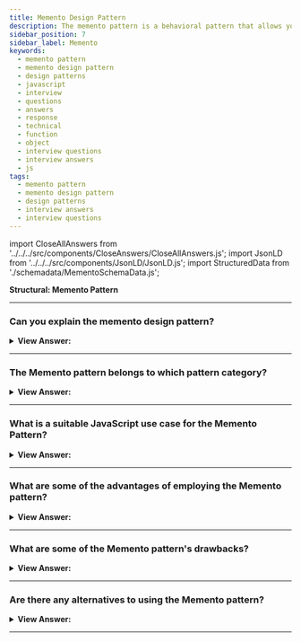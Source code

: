 ```yaml
---
title: Memento Design Pattern
description: The memento pattern is a behavioral pattern that allows you to save and restore an object's previous state without revealing its implementation details.
sidebar_position: 7
sidebar_label: Memento
keywords:
  - memento pattern
  - memento design pattern
  - design patterns
  - javascript
  - interview
  - questions
  - answers
  - response
  - technical
  - function
  - object
  - interview questions
  - interview answers
  - js
tags:
  - memento pattern
  - memento design pattern
  - design patterns
  - interview answers
  - interview questions
---
```


import CloseAllAnswers from '../../../src/components/CloseAnswers/CloseAllAnswers.js';
import JsonLD from '../../../src/components/JsonLD/JsonLD.js';
import StructuredData from './schemadata/MementoSchemaData.js';

<JsonLD data={StructuredData} />

<head>
  <title>Memento Pattern | JavaScript Interview Questions</title>
</head>

**Structural: Memento Pattern**

<CloseAllAnswers />

---

### Can you explain the memento design pattern?

<details className='answer'>
  <summary>
    <strong>View Answer:</strong>
  </summary>
  <div>
  <div>
      <strong>Interview Response:</strong> The memento design pattern is a behavioral pattern that allows capturing and restoring an object's internal state without violating encapsulation.
<br/>
    </div>
    <br/>
    <div>
      <strong>Technical Response:</strong> We use the memento pattern to store and restore an object temporarily. The technology used to store the object's state gets determined by the needed persistence period, which can vary.
<br/>
    </div>
    <div>
</div><br />
  <div><strong className="codeExample">Code Example:</strong><br /><br />

<img src="/img/javascript-memento.jpg
" /><br /><br />

**The objects participating in this pattern are:**

**Originator** -- example code: _Person_

- implements interface to create and restore mementos of itself
  -- in example code: _hydrate and dehydrate_
- the object whose state is temporary being saved and restored

**Memento** -- example code: _JSON representation of Person_

- the internal state of the Originator object in some storage format

**CareTaker** -- In example code: _CareTaker_

- responsible for storing mementos
- just a repository; it does not make changes to mementos

<br/>

```js
let Person = function (name, street, city, state) {
  this.name = name;
  this.street = street;
  this.city = city;
  this.state = state;
};

Person.prototype = {
  hydrate: function () {
    let memento = JSON.stringify(this);
    return memento;
  },

  dehydrate: function (memento) {
    let m = JSON.parse(memento);
    this.name = m.name;
    this.street = m.street;
    this.city = m.city;
    this.state = m.state;
  },
};

let CareTaker = function () {
  this.mementos = {};

  (this.add = function (key, memento) {
    this.mementos[key] = memento;
  }),
    (this.get = function (key) {
      return this.mementos[key];
    });
};

function run() {
  var mike = new Person('Mike Foley', '1112 Main', 'Dallas', 'TX');
  var john = new Person('John Wang', '48th Street', 'San Jose', 'CA');
  var caretaker = new CareTaker();

  // save state

  caretaker.add(1, mike.hydrate());
  caretaker.add(2, john.hydrate());

  // mess up their names

  mike.name = 'King Kong';
  john.name = 'Superman';

  // restore original state

  mike.dehydrate(caretaker.get(1));
  john.dehydrate(caretaker.get(2));

  console.log(mike.name);
  console.log(john.name);
}

run();

/*

OUTPUT:

Mike Foley
John Wang

*/
```

</div>
 </div>

</details>

---

### The Memento pattern belongs to which pattern category?

<details>
  <summary>
    <strong>View Answer:</strong>
  </summary>
  <div>
    <div>
      <strong>Interview Response:</strong> The Memento pattern belongs to the behavioral category of design patterns, which are concerned with the interactions and responsibilities between objects.
    </div>
  </div>
</details>

---

### What is a suitable JavaScript use case for the Memento Pattern?

<details>
  <summary>
    <strong>View Answer:</strong>
  </summary>
  <div>
  <div>
      <strong>Interview Response:</strong> The Memento pattern can be used in JavaScript to implement features such as "undo" or "rollback" for an application, where a previous state of an object needs to be restored without violating encapsulation. It can also be used in browser-based applications to preserve user data during a session.
    </div><br/>
    <div>
      <strong>Technical Response:</strong> We can use the Memento pattern to create snapshots of an object's state to restore it to a previous state.<br/><br/>The Memento pattern allows you to create complete copies of an object's state, including private fields, and store them independently from the object. While most people remember this pattern because of the "undo" use case, it's also helpful when dealing with transactions (i.e., if you need to roll back an operation on an error).<br/><br/>We can also use this pattern when direct access to an object's fields/getters/setters violates its encapsulation. The Memento makes the object responsible for capturing a snapshot of its current state. Because no other object can read the snapshot, the original object's state data remains safe and secure.
    </div><br/>
  </div>
</details>

---

### What are some of the advantages of employing the Memento pattern?

<details>
  <summary>
    <strong>View Answer:</strong>
  </summary>
  <div>
  <div>
      <strong>Interview Response:</strong> Some advantages of using the Memento pattern in JavaScript include preserving encapsulation, providing a simple way to undo/redo actions, and improving code maintainability.
    </div>
    <br />
    <div>
      <strong>Technical Response:</strong> Benefits of the Memento Pattern
    </div>
    <br />
    <div></div>

- Without breaking the object's encapsulation, you can take snapshots of its state.
- You can simplify the originator's code by allowing the caretaker to keep track of the originator's state history.

<br />
  </div>
</details>

---

### What are some of the Memento pattern's drawbacks?

<details>
  <summary>
    <strong>View Answer:</strong>
  </summary>
  <div>
  <div>
      <strong>Interview Response:</strong> Drawbacks of the Memento pattern in JavaScript include increased memory usage for storing snapshots, potential performance issues, and the need for careful management of state transitions.
    </div>
    <br />
    <div>
      <strong>Technical Response:</strong> Drawbacks of the Memento Pattern.
    </div>
    <br />
    <div></div>

- If clients frequently create mementos, the program may consume a large amount of RAM/memory.
- To be able to destroy outmoded keepsakes, caregivers should track the originator's lifecycle.
- Most dynamic programming languages, such as JavaScript, cannot guarantee that the Memento's state remains unchanged.

<br />
  </div>
</details>

---

### Are there any alternatives to using the Memento pattern?

<details>
  <summary>
    <strong>View Answer:</strong>
  </summary>
  <div>
    <div>
      <strong>Interview Response:</strong> Alternative approaches to the Memento pattern in JavaScript include using immutability, functional programming concepts, or event sourcing to manage state and changes in an application.
    </div>
    <br />
  </div>
</details>

---
